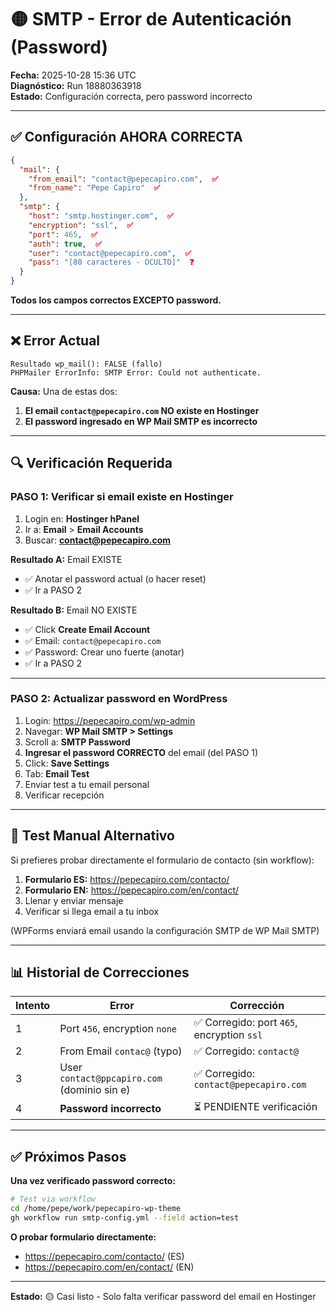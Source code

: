 # 🟡 SMTP - Error de Autenticación (Password)

**Fecha:** 2025-10-28 15:36 UTC  
**Diagnóstico:** Run 18880363918  
**Estado:** Configuración correcta, pero password incorrecto

---

## ✅ Configuración AHORA CORRECTA

```json
{
  "mail": {
    "from_email": "contact@pepecapiro.com",  ✅
    "from_name": "Pepe Capiro"  ✅
  },
  "smtp": {
    "host": "smtp.hostinger.com",  ✅
    "encryption": "ssl",  ✅
    "port": 465,  ✅
    "auth": true,  ✅
    "user": "contact@pepecapiro.com",  ✅
    "pass": "[80 caracteres - OCULTO]"  ❓
  }
}
```

**Todos los campos correctos EXCEPTO password.**

---

## ❌ Error Actual

```
Resultado wp_mail(): FALSE (fallo)
PHPMailer ErrorInfo: SMTP Error: Could not authenticate.
```

**Causa:** Una de estas dos:

1. **El email `contact@pepecapiro.com` NO existe en Hostinger**
2. **El password ingresado en WP Mail SMTP es incorrecto**

---

## 🔍 Verificación Requerida

### PASO 1: Verificar si email existe en Hostinger

1. Login en: **Hostinger hPanel**
2. Ir a: **Email** > **Email Accounts**
3. Buscar: **contact@pepecapiro.com**

**Resultado A:** Email EXISTE
- ✅ Anotar el password actual (o hacer reset)
- ✅ Ir a PASO 2

**Resultado B:** Email NO EXISTE
- ✅ Click **Create Email Account**
- ✅ Email: `contact@pepecapiro.com`
- ✅ Password: Crear uno fuerte (anotar)
- ✅ Ir a PASO 2

---

### PASO 2: Actualizar password en WordPress

1. Login: https://pepecapiro.com/wp-admin
2. Navegar: **WP Mail SMTP > Settings**
3. Scroll a: **SMTP Password**
4. **Ingresar el password CORRECTO** del email (del PASO 1)
5. Click: **Save Settings**
6. Tab: **Email Test**
7. Enviar test a tu email personal
8. Verificar recepción

---

## 🧪 Test Manual Alternativo

Si prefieres probar directamente el formulario de contacto (sin workflow):

1. **Formulario ES:** https://pepecapiro.com/contacto/
2. **Formulario EN:** https://pepecapiro.com/en/contact/
3. Llenar y enviar mensaje
4. Verificar si llega email a tu inbox

(WPForms enviará email usando la configuración SMTP de WP Mail SMTP)

---

## 📊 Historial de Correcciones

| Intento | Error | Corrección |
|---------|-------|------------|
| 1 | Port `456`, encryption `none` | ✅ Corregido: port `465`, encryption `ssl` |
| 2 | From Email `contac@` (typo) | ✅ Corregido: `contact@` |
| 3 | User `contact@ppcapiro.com` (dominio sin e) | ✅ Corregido: `contact@pepecapiro.com` |
| 4 | **Password incorrecto** | ⏳ PENDIENTE verificación |

---

## ✅ Próximos Pasos

**Una vez verificado password correcto:**

```bash
# Test via workflow
cd /home/pepe/work/pepecapiro-wp-theme
gh workflow run smtp-config.yml --field action=test
```

**O probar formulario directamente:**
- https://pepecapiro.com/contacto/ (ES)
- https://pepecapiro.com/en/contact/ (EN)

---

**Estado:** 🟡 Casi listo - Solo falta verificar password del email en Hostinger
